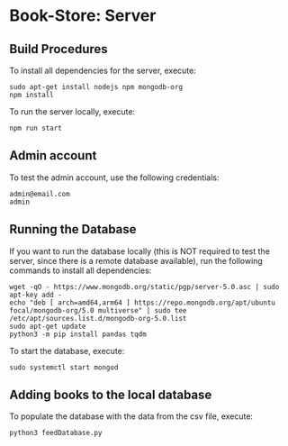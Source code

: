 # Book-Store:  Server

## Build Procedures
To install all dependencies for the server, execute:

```
sudo apt-get install nodejs npm mongodb-org
npm install
```

To run the server locally, execute:
```
npm run start
```
## Admin account

To test the admin account, use the following credentials:

```
admin@email.com
admin
```

## Running the Database
If you want to run the database locally (this is NOT required to test the server, since there is a remote database available), run the following commands to install all dependencies:

```
wget -qO - https://www.mongodb.org/static/pgp/server-5.0.asc | sudo apt-key add -
echo "deb [ arch=amd64,arm64 ] https://repo.mongodb.org/apt/ubuntu focal/mongodb-org/5.0 multiverse" | sudo tee /etc/apt/sources.list.d/mongodb-org-5.0.list
sudo apt-get update
python3 -m pip install pandas tqdm
```

To start the database, execute:
```
sudo systemctl start mongod
```

## Adding books to the local database

To populate the database with the data from the csv file, execute:
```
python3 feedDatabase.py
```
